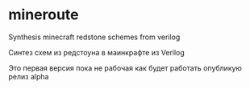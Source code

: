 mineroute
=========

Synthesis minecraft redstone schemes from verilog

Синтез схем из  редстоуна в маинкрафте из Verilog

Это первая версия пока не рабочая как будет работать опубликую релиз alpha
